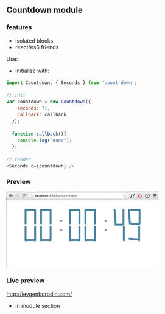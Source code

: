 ## Countdown module

### features
* isolated blocks
* react/es6 friends

Use:

* initialize with: 
```javascript
import Countdown, { Seconds } from 'count-down';

// init 
var countdown = new Countdown({
    seconds: 71,
    callback: callback
  });
  
  function callback(){
    console.log("done");
  };

// render 
<Seconds c={countdown} />
```

### Preview
![Preview image](/preview.jpg)
 
### Live preview
http://ievgenborodin.com/
* in module section
